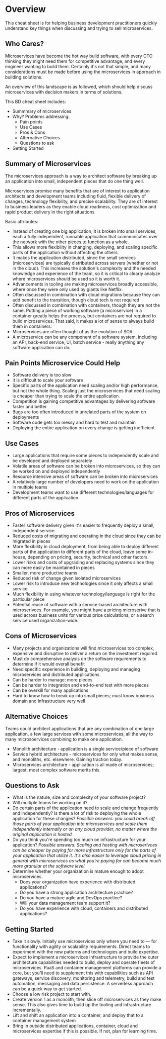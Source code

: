 # Overview

This cheat sheet is for helping business development practitioners quickly understand key things when discussing and trying to sell microservices.

## Who Cares?

Microservices have become the hot way build software, with every CTO thinking they might need them for competitive advantage, and every engineer wanting to build them. Certainly it's not that simple, and many considerations must be made before using the microservices in approach in building solutions.

An overview of this landscape is as followed, which should help discuss microservices with decision makers in terms of solutions.

This BD cheat sheet includes:

* Summmary of microservices
* Why? Problems addressing:
  * Pain points
  * Use Cases
  * Pros & Cons
  * Alternative Choices
  * Questions to ask
* Getting Started

## Summary of Microservices

The microservices approach is a way to architect software by breaking up an application into small, independent pieces that do one thing well.

Microservices promise many benefits that are of interest to application architects and development teams including fluid, flexible delivery of changes, technology flexibility, and precise scalability. They are of interest to business leaders as they enable cloud readiness, cost optimization and rapid product delivery in the right situations.

Basic attributes:

* Instead of creating one big application, it is broken into small services, each a fully independent, runnable application that communicates over the network with the other pieces to function as a whole.
* This allows more flexibility in changing, deploying, and scaling specific parts of the application without affecting the others.
* It makes the application distributed, since the small services (microservices) are typically distributed across servers (whether or not in the cloud). This increases the solution's complexity and the needed knowledge and experience of the team, so it is critical to clearly analyze where microservices should be used so it is worth it.
* Advancements in tooling are making microservices broadly accessible, where once they were only used by giants like Netflix.
* Often discussed in combination with cloud migrations because they can add benefit to the transition, though cloud tech is not required
* Often discussed in combination with containers, though they are not the same. Putting a piece of working software (a microservice) in a container greatly helps the process, but containers are not required to build microservices. That said, it makes a lot of sense to always build them in containers.
* Microservices are often thought of as the evolution of SOA.
* A microservice can be any component of a software system, including an API, back-end service, UI, batch service - really anything any software application can do.

## Pain Points Microservice Could Help

* Software delivery is too slow
* It is difficult to scale your software
* Specific parts of the application need scaling and/or high performance, but not the whole thing. Scaling just the microservices that need scaling is cheaper than trying to scale the entire application.
* Competition is gaining competitive advantages by delivering software faster and better
* Bugs are too often introduced in unrelated parts of the system on deployments
* Software code gets too messy and hard to test and maintain
* Deploying the entire application on every change is getting inefficient

## Use Cases

* Large applications that require some pieces to independently scale and be developed and deployed separately
* Volatile areas of software can be broken into microservices, so they can be worked on and deployed independently
* Resource intensive areas of software can be broken into microservices
* A relatively large number of developers need to work on the application in multiple teams
* Development teams want to use different technologies/languages for different parts of the application

## Pros of Microservices

* Faster software delivery given it's easier to frequently deploy a small, independent service
* Reduced costs of migrating and operating in the cloud since they can be migrated in pieces
* More flexibility in cloud deployment, from being able to deploy different parts of the application to different parts of the cloud, leave some in-house, depending on pricing, security, technical and other factors.
* Lower risks and costs of upgrading and replacing systems since they can more easily be maintained in pieces
* Smaller, more productive teams
* Reduced risk of change given isolated microservices
* Lower risk to introduce new technologies since it only affects a small service
* Much flexibility in using whatever technology/language is right for the particular piece
* Potential reuse of software with a service-based architecture with microserivces. For example, you might have a pricing microserive that is used across business units for various price calculations, or a search service used organization-wide.

## Cons of Microservices

* Many projects and organizations will find microservices too complex, expensive and disruptive to deliver a return on the investment required.
* Must do comprehensive analysis on the software requirements to determine if it would overall benefit
* Need specific experience in building, deploying and managing microservices and distributed applications.
* Can be harder to manage; more pieces
* Can be harder to integration and end-to-end test with more pieces
* Can be overkill for many applications
* Hard to know how to break up into small pieces; must know business domain and infrastructure very well

## Alternative Choices

Teams could architect applications that are any combination of one large application, a few large services with some microservices, all the way to many microsoervices combining to make one application.

* Monolith architecture - application is a single service/piece of software
* Service hybrid architecture - microservices for only what makes sense, and monoliths, etc. elsewhere. Gaining traction today.
* Microservices architecture - application is all made of microservices; largest, most complex software merits this.

## Questions to Ask

* What is the nature, size and complexity of your software project?
* Will multiple teams be working on it?
* Do certain parts of the application need to scale and change frequently and independently? Is there a lot of risk to deploying the whole application for these changes? *Possible answers: you could break off those parts of your application into microservices and scale them independently internally or on any cloud provider, no matter where the original application is hosted*
* Do you think you're spending too much on infrastructure for your application? *Possible answers: Scaling and hosting with microserivces can be cheaper by paying for more infrastructure only for the parts of your application that utilize it. It's also easier to leverage cloud pricing in general with microservices as what you're paying for can become much more granular at the software level.*
* Determine whether your organization is mature enough to adopt microservices.
  * Does your organization have experience with distributed applications?
  * Do you have a strong application architecture practice?
  * Do you have a mature agile and DevOps practice?
  * Will your data management team support it?
  * Do you have experience with cloud, containers and distributed applications?

## Getting Started

* Take it slowly. Initially use microservices only where you need to — for functionality with agility or scalability requirements. Direct teams to experiment with the new patterns and technologies and build expertise.
* Expect to implement a microservices infrastructure to provide the outer architecture capabilities needed to build, deploy and operate fleets of microservices. PaaS and container management platforms can provide a core, but you’ll need to supplement this with capabilities such as API gateways, service discovery, monitoring and telemetry, build and test automation, messaging and data persistence. A serverless approach can be a quick way to get started.
* Choose a low risk project to start with.
* Create version 1 as a monolith, then slice off microservices as they make sense. This also gives time to build up the tooling and infrastructure incrementally.
* Lift and shift an application into a container, and deploy that to a container management system
* Bring in outside distributed applications, container, cloud and microservices expertise if this is possible. If not, plan for learning time.
